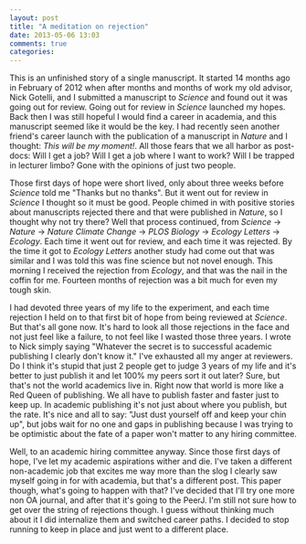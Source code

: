 ```yaml
---
layout: post
title: "A meditation on rejection"
date: 2013-05-06 13:03
comments: true
categories:
---
```

This is an unfinished story of a single manuscript.  It started 14 months ago in February of 2012 when after months and months of work my old advisor, Nick Gotelli, and I submitted a manuscript to *Science* and found out it was going out for review.  Going out for review in *Science* launched my hopes. Back then I was still hopeful I would find a career in academia, and this manuscript seemed like it would be the key.  <!-- more --> I had recently seen another friend's career launch with the publication of a manuscript in *Nature* and I thought: *This will be my moment!*.  All those fears that we all harbor as post-docs: Will I get a job? Will I get a job where I want to work?  Will I be trapped in lecturer limbo? Gone with the opinions of just two people.


Those first days of hope were short lived, only about three weeks before *Science* told me "Thanks but no thanks".  But it went out for review in *Science* I thought so it must be good.  People chimed in with positive stories about manuscripts rejected there and that were published in *Nature*, so I thought why not try there?  Well that process continued, from *Science* -> *Nature* -> *Nature Climate Change* -> *PLOS Biology* -> *Ecology Letters* -> *Ecology*. Each time it went out for review, and each time it was rejected.  By the time it got to *Ecology Letters* another study had come out that was similar and I was told this was fine science but not novel enough.  This morning I received the rejection from *Ecology*, and that was the nail in the coffin for me.  Fourteen months of rejection was a bit much for even my tough skin.

I had devoted three years of my life to the experiment, and each time rejection I held on to that first bit of hope from being reviewed at *Science*.  But that's all gone now. It's hard to look all those rejections in the face and not just feel like a failure, to not feel like I wasted those three years. I wrote to Nick simply saying "Whatever the secret is to successful academic publishing I clearly don't know it."  I've exhausted all my anger at reviewers.  Do I think it's stupid that just 2 people get to judge 3 years of my life and it's better to just publish it and let 100% my peers sort it out later?  Sure, but that's not the world academics live in.  Right now that world is more like a Red Queen of publishing.  We all have to publish faster and faster just to keep up.  In academic publishing it's not just about where you publish, but the rate.  It's nice and all to say: "Just dust yourself off and keep your chin up", but jobs wait for no one and gaps in publishing because I was trying to be optimistic about the fate of a paper won't matter to any hiring committee.

Well, to an academic hiring committee anyway.  Since those first days of hope, I've let my academic aspirations wither and die. I've taken a different non-academic job that excites me way more than the slog I clearly saw myself going in for with academia, but that's a different post.  This paper though, what's going to happen with that? I've decided that I'll try one more non OA journal, and after that it's going to the PeerJ.  I'm still not sure how to get over the string of rejections though.  I guess without thinking much about it I did internalize them and switched career paths.  I  decided to stop running to keep in place and just went to a different place.

